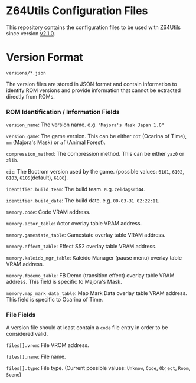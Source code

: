 # Z64Utils Configuration Files

This repository contains the configuration files to be used with [Z64Utils](https://github.com/zeldaret/Z64Utils) since version [v2.1.0](https://github.com/Random06457/Z64Utils/releases/tag/v2.1.0).

# Version Format

`versions/*.json`

The version files are stored in JSON format and contain information to identify ROM versions and provide information that cannot be extracted directly from ROMs.


### ROM Identification / Information Fields

`version_name`: The version name. e.g. `"Majora's Mask Japan 1.0"`

`version_game`: The game version. This can be either `oot` (Ocarina of Time), `mm` (Majora's Mask) or `af` (Animal Forest).

`compression_method`: The compression method. This can be either `yaz0` or `zlib`.

`cic`: The Bootrom version used by the game. (possible values: `6101`, `6102`, `6103`, `6105`(default), `6106`).

`identifier.build_team`: The build team. e.g. `zelda@srd44`.

`identifier.build_date`: The build date. e.g. `00-03-31 02:22:11`.

`memory.code`: Code VRAM address.

`memory.actor_table`: Actor overlay table VRAM address.

`memory.gamestate_table`: Gamestate overlay table VRAM address.

`memory.effect_table`: Effect SS2 overlay table VRAM address.

`memory.kaleido_mgr_table`: Kaleido Manager (pause menu) overlay table VRAM address.

`memory.fbdemo_table`: FB Demo (transition effect) overlay table VRAM address. This field is specific to Majora's Mask.

`memory.map_mark_data_table`: Map Mark Data overlay table VRAM address. This field is specific to Ocarina of Time.

### File Fields

A version file should at least contain a `code` file entry in order to be considered valid.

`files[].vrom`: File VROM address.

`files[].name`: File name.

`files[].type`: File type. (Current possible values: `Unknow`, `Code`, `Object`, `Room`, `Scene`)
